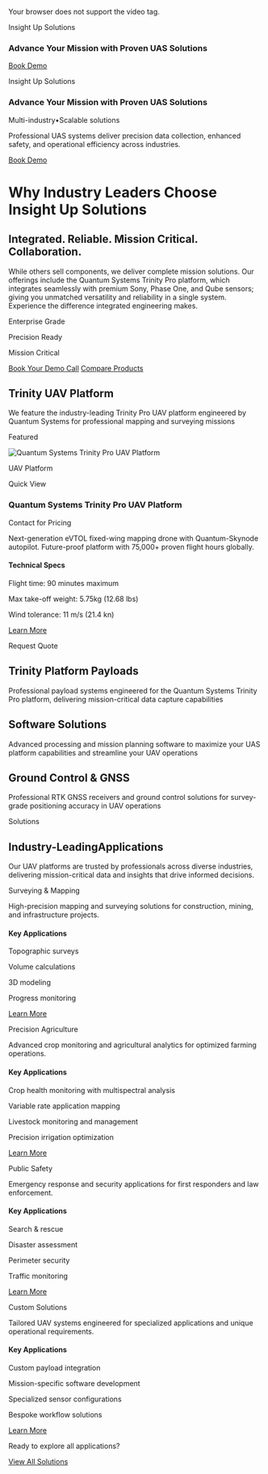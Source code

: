 Your browser does not support the video tag.

Insight Up Solutions

### Advance Your Mission with Proven UAS Solutions

[Book Demo](https://insightupsolutions.com/demo)

Insight Up Solutions

### Advance Your Mission with Proven UAS Solutions

Multi-industry•Scalable solutions

Professional UAS systems deliver precision data collection, enhanced safety, and operational efficiency across industries.

[Book Demo](https://insightupsolutions.com/demo)

# Why Industry Leaders Choose Insight Up Solutions

## Integrated. Reliable. Mission Critical. Collaboration.

While others sell components, we deliver complete mission solutions. Our offerings include the Quantum Systems Trinity Pro platform, which integrates seamlessly with premium Sony, Phase One, and Qube sensors; giving you unmatched versatility and reliability in a single system. Experience the difference integrated engineering makes.

Enterprise Grade

Precision Ready

Mission Critical

[Book Your Demo Call](https://insightupsolutions.com/demo) [Compare Products](https://insightupsolutions.com/solutions)

## Trinity UAV Platform

We feature the industry-leading Trinity Pro UAV platform engineered by Quantum Systems for professional mapping and surveying missions

Featured

![Quantum Systems Trinity Pro UAV Platform](https://insightupsolutions.com/assets/Trinity%20Pro_1758836912459-CnCy3Djm.jpg)

UAV Platform

Quick View

### Quantum Systems Trinity Pro UAV Platform

Contact for Pricing

Next-generation eVTOL fixed-wing mapping drone with Quantum-Skynode autopilot. Future-proof platform with 75,000+ proven flight hours globally.

#### Technical Specs

Flight time: 90 minutes maximum

Max take-off weight: 5.75kg (12.68 lbs)

Wind tolerance: 11 m/s (21.4 kn)

[Learn More](https://insightupsolutions.com/products/trinity-pro)

Request Quote

## Trinity Platform Payloads

Professional payload systems engineered for the Quantum Systems Trinity Pro platform, delivering mission-critical data capture capabilities

## Software Solutions

Advanced processing and mission planning software to maximize your UAS platform capabilities and streamline your UAV operations

## Ground Control & GNSS

Professional RTK GNSS receivers and ground control solutions for survey-grade positioning accuracy in UAV operations

Solutions

## Industry-LeadingApplications

Our UAV platforms are trusted by professionals across diverse industries, delivering mission-critical data and insights that drive informed decisions.

Surveying & Mapping

High-precision mapping and surveying solutions for construction, mining, and infrastructure projects.

#### Key Applications

Topographic surveys

Volume calculations

3D modeling

Progress monitoring

[Learn More](https://insightupsolutions.com/solutions/surveying)

Precision Agriculture

Advanced crop monitoring and agricultural analytics for optimized farming operations.

#### Key Applications

Crop health monitoring with multispectral analysis

Variable rate application mapping

Livestock monitoring and management

Precision irrigation optimization

[Learn More](https://insightupsolutions.com/solutions/agriculture)

Public Safety

Emergency response and security applications for first responders and law enforcement.

#### Key Applications

Search & rescue

Disaster assessment

Perimeter security

Traffic monitoring

[Learn More](https://insightupsolutions.com/solutions/public-safety)

Custom Solutions

Tailored UAV systems engineered for specialized applications and unique operational requirements.

#### Key Applications

Custom payload integration

Mission-specific software development

Specialized sensor configurations

Bespoke workflow solutions

[Learn More](https://insightupsolutions.com/solutions/custom)

Ready to explore all applications?

[View All Solutions](https://insightupsolutions.com/solutions)